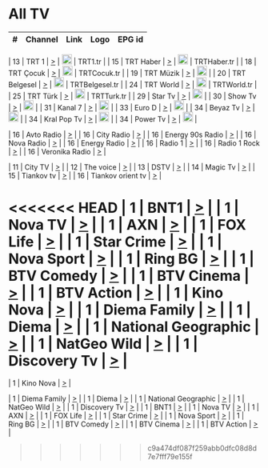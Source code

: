 <h1>All TV</h1>

| #   | Channel        | Link  | Logo | EPG id |
|:---:|:--------------:|:-----:|:----:|:------:|

| 13  | TRT 1            | [>](https://tv-trt1.medya.trt.com.tr/master.m3u8) | <img height="20" src="https://i.imgur.com/j786OLG.png"/> | TRT1.tr |
| 15  | TRT Haber        | [>](https://tv-trthaber.medya.trt.com.tr/master.m3u8) | <img height="20" src="https://i.imgur.com/OVfo8Ab.png"/> | TRTHaber.tr |
| 18  | TRT Çocuk        | [>](https://tv-trtcocuk.medya.trt.com.tr/master.m3u8) | <img height="20" src="https://i.imgur.com/QLFmD6d.png"/> | TRTCocuk.tr |
| 19  | TRT Müzik        | [>](https://tv-trtmuzik.medya.trt.com.tr/master.m3u8) | <img height="20" src="https://i.imgur.com/fIVFCEd.png"/> |
| 20  | TRT Belgesel     | [>](https://tv-trtbelgesel.medya.trt.com.tr/master.m3u8) | <img height="20" src="https://i.imgur.com/MGO87pe.png"/> | TRTBelgesel.tr |
| 24  | TRT World        | [>](https://tv-trtworld.medya.trt.com.tr/master.m3u8) | <img height="20" src="https://i.imgur.com/JEA2xpv.png"/> | TRTWorld.tr |
| 25  | TRT Türk         | [>](https://tv-trtturk.medya.trt.com.tr/master.m3u8) | <img height="20" src="https://i.imgur.com/OSTOQNw.png"/> | TRTTurk.tr |
| 29  | Star Tv   | [>](https://dogus-live.daioncdn.net/startv/startv_360p.m3u8) | <img height="20" src="https://i.imgur.com/IebUZx1.png"/> |
| 30  | Show Tv     | [>](https://ciner-live.daioncdn.net/showtv/showtv.m3u8) | <img height="20" src="https://i.imgur.com/IebUZx1.png"/> |
| 31  | Kanal 7     | [>](https://kanal7-live.daioncdn.net/kanal7/kanal7.m3u8) | <img height="20" src="https://i.imgur.com/IebUZx1.png"/> |
| 33  | Euro D    | [>](https://www.youtube.com/user/KanalD/live) | <img height="20" src="https://i.imgur.com/IebUZx1.png"/> |
| 34  | Beyaz Tv     | [>](https://beyaztv-live.daioncdn.net/beyaztv/beyaztv.m3u8) | <img height="20" src="https://i.imgur.com/IebUZx1.png"/> |
| 34  | Kral Pop Tv     | [>](https://www.youtube.com/watch?v=GuFTuKoXepw) | <img height="20" src="https://i.imgur.com/IebUZx1.png"/> |
| 34  | Power Tv     | [>](https://livetv.powerapp.com.tr/powerTV/powerhd.smil/chunklist.m3u8) | <img height="20" src="https://i.imgur.com/IebUZx1.png"/> |

| 16  | Avto Radio | [>](http://stream.metacast.eu/avtoradio.mp3.m3u) |
| 16  | City Radio | [>](http://stream.metacast.eu/city.aac.m3u) |
| 16  | Energy 90s Radio | [>](http://stream.metacast.eu/energy-90s.m3u) |
| 16  | Nova Radio | [>](http://stream.metacast.eu/nova.aac.m3u) |
| 16  | Energy Radio | [>](http://stream.metacast.eu/nrj.aac.m3u) |
| 16  | Radio 1 | [>](http://stream.metacast.eu/radio1.aac.m3u) |
| 16  | Radio 1 Rock | [>](http://stream.metacast.eu/radio1rock.aac.m3u) |
| 16  | Veronika Radio | [>](http://stream.metacast.eu/veronika.aac.m3u) |

| 11  | City TV | [>](https://tv.city.bg/play/tshls/citytv/index.m3u8) |
| 12  | The voice | [>](https://bss1.neterra.tv/thevoice/thevoice.m3u8) |
| 13  | DSTV | [>](http://46.249.95.140:8081/hls/data.m3u8) |
| 14  | Magic Tv | [>](https://bss1.neterra.tv/magictv/magictv.m3u8) |
| 15  | Tiankov tv | [>](https://streamer103.neterra.tv/tiankov-folk/live.m3u8) |
| 16  | Tiankov orient tv | [>](https://streamer103.neterra.tv/tiankov-orient/live.m3u8) |

<<<<<<< HEAD
| 1 | BNT1 | [>](https://ymkaya.xyz:45149/tv/bnt1/playlist.m3u8?wmsAuthSign=c2VydmVyX3RpbWU9My8yLzIwMjUgNzozMzowOSBQTSZoYXNoX3ZhbHVlPTdUbVo1TzRobG9DSHptZ05mbzFHeWc9PSZ2YWxpZG1pbnV0ZXM9NjA=) |
| 1 | Nova TV | [>](https://ymkaya.xyz:45149/tv/novatv/playlist.m3u8?wmsAuthSign=c2VydmVyX3RpbWU9My8yLzIwMjUgNzozMzoxOSBQTSZoYXNoX3ZhbHVlPUdtMy9jY3lmWWdXWk5QZGtjdEZQemc9PSZ2YWxpZG1pbnV0ZXM9NjA=) |
| 1 | AXN | [>](https://ymkaya.xyz:45149/tv/axn/playlist.m3u8?wmsAuthSign=c2VydmVyX3RpbWU9My8yLzIwMjUgNzozMzozMCBQTSZoYXNoX3ZhbHVlPVhncHZ2TkdMWU5XVTc5M2I0ajhtd1E9PSZ2YWxpZG1pbnV0ZXM9NjA=) |
| 1 | FOX Life | [>](https://ymkaya.xyz:45149/tv/foxlife/playlist.m3u8?wmsAuthSign=c2VydmVyX3RpbWU9My8yLzIwMjUgNzozMzo0MCBQTSZoYXNoX3ZhbHVlPW9Pc1hEU29CT3dSOW9mWC81OWtGd0E9PSZ2YWxpZG1pbnV0ZXM9NjA=) |
| 1 | Star Crime | [>](https://ymkaya.xyz:45149/tv/foxcrime/playlist.m3u8?wmsAuthSign=c2VydmVyX3RpbWU9My8yLzIwMjUgNzozMzo1MCBQTSZoYXNoX3ZhbHVlPUEyL3p5Q09iQW1VUGJwUy9ETkdORkE9PSZ2YWxpZG1pbnV0ZXM9NjA=) |
| 1 | Nova Sport | [>](https://ymkaya.xyz:45149/tv/novasport/playlist.m3u8?wmsAuthSign=c2VydmVyX3RpbWU9My8yLzIwMjUgNzozMzo1OSBQTSZoYXNoX3ZhbHVlPVlCNmVCczRJNE0wTTYvUUxHN3NzTEE9PSZ2YWxpZG1pbnV0ZXM9NjA=) |
| 1 | Ring BG | [>](https://ymkaya.xyz:45149/tv/ringbg/playlist.m3u8?wmsAuthSign=c2VydmVyX3RpbWU9My8yLzIwMjUgNzozNDowOSBQTSZoYXNoX3ZhbHVlPWFFcnNWRW1hTVVORU5RT0tyT2FLVnc9PSZ2YWxpZG1pbnV0ZXM9NjA=) |
| 1 | BTV Comedy | [>](https://ymkaya.xyz:45149/tv/btvcomedy/playlist.m3u8?wmsAuthSign=c2VydmVyX3RpbWU9My8yLzIwMjUgNzozNDoxOSBQTSZoYXNoX3ZhbHVlPW9hNllSU3Y0RnRBM3JNRFY5OWtXc2c9PSZ2YWxpZG1pbnV0ZXM9NjA=) |
| 1 | BTV Cinema | [>](https://ymkaya.xyz:45149/tv/btvcinema/playlist.m3u8?wmsAuthSign=c2VydmVyX3RpbWU9My8yLzIwMjUgNzozNDoyOSBQTSZoYXNoX3ZhbHVlPURRRHR1M0UyUk9HdWxmR0t3OUR0M1E9PSZ2YWxpZG1pbnV0ZXM9NjA=) |
| 1 | BTV Action | [>](https://ymkaya.xyz:45149/tv/btvaction/playlist.m3u8?wmsAuthSign=c2VydmVyX3RpbWU9My8yLzIwMjUgNzozNDozOCBQTSZoYXNoX3ZhbHVlPUNPSVE3MHFidWI4MGE2VU5FZ0dqUUE9PSZ2YWxpZG1pbnV0ZXM9NjA=) |
| 1 | Kino Nova | [>](https://ymkaya.xyz:45149/tv/kinonova/playlist.m3u8?wmsAuthSign=c2VydmVyX3RpbWU9My8yLzIwMjUgNzozNDo0OCBQTSZoYXNoX3ZhbHVlPUFQRnZZZUxMeXFhMksxK1JYYmdZY1E9PSZ2YWxpZG1pbnV0ZXM9NjA=) |
| 1 | Diema Family | [>](https://ymkaya.xyz:45149/tv/diemafamily/playlist.m3u8?wmsAuthSign=c2VydmVyX3RpbWU9My8yLzIwMjUgNzozNDo1OCBQTSZoYXNoX3ZhbHVlPWwwUkxFTkVoUDg5SmJQcEliZTI4c0E9PSZ2YWxpZG1pbnV0ZXM9NjA=) |
| 1 | Diema | [>](https://ymkaya.xyz:45149/tv/diema/playlist.m3u8?wmsAuthSign=c2VydmVyX3RpbWU9My8yLzIwMjUgNzozNTo1MiBQTSZoYXNoX3ZhbHVlPU9XY1pFaFJHb2VSeTkzaFpQM2F5aHc9PSZ2YWxpZG1pbnV0ZXM9NjA=) |
| 1 | National Geographic | [>](https://ymkaya.xyz:45149/tv/natgeo/playlist.m3u8?wmsAuthSign=c2VydmVyX3RpbWU9My8yLzIwMjUgNzozNjowMiBQTSZoYXNoX3ZhbHVlPTN3L2tYRGp2OEhCK3A1SzdpVkQ1M3c9PSZ2YWxpZG1pbnV0ZXM9NjA=) |
| 1 | NatGeo Wild | [>](https://ymkaya.xyz:45149/tv/natgeowild/playlist.m3u8?wmsAuthSign=c2VydmVyX3RpbWU9My8yLzIwMjUgNzozNjoxMiBQTSZoYXNoX3ZhbHVlPTd2YUxQdWhWQVIyNWdJZ0xYbkgrQWc9PSZ2YWxpZG1pbnV0ZXM9NjA=) |
| 1 | Discovery Tv | [>](https://ymkaya.xyz:45149/tv/discovery/playlist.m3u8?wmsAuthSign=c2VydmVyX3RpbWU9My8yLzIwMjUgNzozNjoyMiBQTSZoYXNoX3ZhbHVlPVpCTUF0ekRlclpmNnRQUC91T0V6MHc9PSZ2YWxpZG1pbnV0ZXM9NjA=) |
=======


| 1 | Kino Nova | [>](https://ymkaya.xyz:11336/tv/kinonova/playlist.m3u8?wmsAuthSign=c2VydmVyX3RpbWU9MS8yLzIwMjUgNDo0MDoyMCBBTSZoYXNoX3ZhbHVlPWlFS1FrWEtMMVRFM3l5YklUWUJQUHc9PSZ2YWxpZG1pbnV0ZXM9NjA=) |

| 1 | Diema Family | [>](https://ymkaya.xyz:11336/tv/diemafamily/playlist.m3u8?wmsAuthSign=c2VydmVyX3RpbWU9MS8yLzIwMjUgNDo0MDozMCBBTSZoYXNoX3ZhbHVlPUVUaTVKTldvZTF5WVVCM0YwL21kaXc9PSZ2YWxpZG1pbnV0ZXM9NjA=) |
| 1 | Diema | [>](https://ymkaya.xyz:11336/tv/diema/playlist.m3u8?wmsAuthSign=c2VydmVyX3RpbWU9MS8yLzIwMjUgNDo0MDo0MCBBTSZoYXNoX3ZhbHVlPVlYMWVJT2NuUjNpUTBsaytEUFFOS2c9PSZ2YWxpZG1pbnV0ZXM9NjA=) |
| 1 | National Geographic | [>](https://ymkaya.xyz:11336/tv/natgeo/playlist.m3u8?wmsAuthSign=c2VydmVyX3RpbWU9MS8yLzIwMjUgNDo0MTo0MSBBTSZoYXNoX3ZhbHVlPTJQTlVmcG5nYWx0M013eUhGRGxnd0E9PSZ2YWxpZG1pbnV0ZXM9NjA=) |
| 1 | NatGeo Wild | [>](https://ymkaya.xyz:11336/tv/natgeowild/playlist.m3u8?wmsAuthSign=c2VydmVyX3RpbWU9MS8yLzIwMjUgNDo0MTo1MSBBTSZoYXNoX3ZhbHVlPVl1OXZaTTliN0hGWEN3eDBYd1duNkE9PSZ2YWxpZG1pbnV0ZXM9NjA=) |
| 1 | Discovery Tv | [>](https://ymkaya.xyz:11336/tv/discovery/playlist.m3u8?wmsAuthSign=c2VydmVyX3RpbWU9MS8yLzIwMjUgNDo0MjowMSBBTSZoYXNoX3ZhbHVlPWtBQmdLNlY2RmQwWElzMVYzSDJyVkE9PSZ2YWxpZG1pbnV0ZXM9NjA=) |
| 1 | BNT1 | [>](https://ymkaya.xyz:11336/tv/bnt1/playlist.m3u8?wmsAuthSign=c2VydmVyX3RpbWU9MS8yLzIwMjUgNDozODozOCBBTSZoYXNoX3ZhbHVlPVVrMVlRQXpJWlhYeUh6ZFVpSC9NMUE9PSZ2YWxpZG1pbnV0ZXM9NjA=) |
| 1 | Nova TV | [>](https://ymkaya.xyz:11336/tv/novatv/playlist.m3u8?wmsAuthSign=c2VydmVyX3RpbWU9MS8yLzIwMjUgNDozODo0OCBBTSZoYXNoX3ZhbHVlPUVxQjh1a0ZzYkVGZU8zZDFGTzdreVE9PSZ2YWxpZG1pbnV0ZXM9NjA=) |
| 1 | AXN | [>](https://ymkaya.xyz:11336/tv/axn/playlist.m3u8?wmsAuthSign=c2VydmVyX3RpbWU9MS8yLzIwMjUgNDozODo1OCBBTSZoYXNoX3ZhbHVlPUpkWStGY1hkNXhaOVpPZ0thQ0FZL3c9PSZ2YWxpZG1pbnV0ZXM9NjA=) |
| 1 | FOX Life | [>](https://ymkaya.xyz:11336/tv/foxlife/playlist.m3u8?wmsAuthSign=c2VydmVyX3RpbWU9MS8yLzIwMjUgNDozOToxMCBBTSZoYXNoX3ZhbHVlPWt1ZDc1T3AzYlZDTjJnSy9TU0xJZlE9PSZ2YWxpZG1pbnV0ZXM9NjA=) |
| 1 | Star Crime | [>](https://ymkaya.xyz:11336/tv/foxcrime/playlist.m3u8?wmsAuthSign=c2VydmVyX3RpbWU9MS8yLzIwMjUgNDozOToyMCBBTSZoYXNoX3ZhbHVlPXIwVU45Nm9FR1l2enNkTG9TanBxbmc9PSZ2YWxpZG1pbnV0ZXM9NjA=) |
| 1 | Nova Sport | [>](https://ymkaya.xyz:11336/tv/novasport/playlist.m3u8?wmsAuthSign=c2VydmVyX3RpbWU9MS8yLzIwMjUgNDozOTozMCBBTSZoYXNoX3ZhbHVlPXlSZ0UxazVaM0xhSmc0NmR4T0c1T2c9PSZ2YWxpZG1pbnV0ZXM9NjA=) |
| 1 | Ring BG | [>](https://ymkaya.xyz:11336/tv/ringbg/playlist.m3u8?wmsAuthSign=c2VydmVyX3RpbWU9MS8yLzIwMjUgNDozOTo0MCBBTSZoYXNoX3ZhbHVlPTR4aUlFNHVUYWN4enY1WkVuOFZma2c9PSZ2YWxpZG1pbnV0ZXM9NjA=) |
| 1 | BTV Comedy | [>](https://ymkaya.xyz:11336/tv/btvcomedy/playlist.m3u8?wmsAuthSign=c2VydmVyX3RpbWU9MS8yLzIwMjUgNDozOTo1MCBBTSZoYXNoX3ZhbHVlPUtrMTJ2RHNTTUU1RFp1ZkVOdXFSK3c9PSZ2YWxpZG1pbnV0ZXM9NjA=) |
| 1 | BTV Cinema | [>](https://ymkaya.xyz:11336/tv/btvcinema/playlist.m3u8?wmsAuthSign=c2VydmVyX3RpbWU9MS8yLzIwMjUgNDozOTo1OSBBTSZoYXNoX3ZhbHVlPTZWcU9FZW56cG1NM1lrYy8xNE5NeHc9PSZ2YWxpZG1pbnV0ZXM9NjA=) |
| 1 | BTV Action | [>](https://ymkaya.xyz:11336/tv/btvaction/playlist.m3u8?wmsAuthSign=c2VydmVyX3RpbWU9MS8yLzIwMjUgNDo0MDoxMCBBTSZoYXNoX3ZhbHVlPUlDd0ErRkZVWThyMVZwR3c2REdGZ3c9PSZ2YWxpZG1pbnV0ZXM9NjA=) |
>>>>>>> c9a474df087f259abb0dfc08d8d7e7fff79e155f
